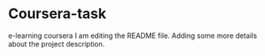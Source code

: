 # Coursera-task
e-learning coursera
I am editing the README file. Adding some more details about the project description.
